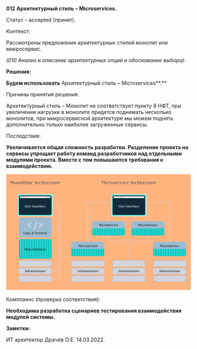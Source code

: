 **012** **Архитектурный стиль –** **Microservices.**

 

Статус – accepted (принят).

 

Контекст:

Рассмотрены предложения архитектурных стилей монолит или микросервис. 

*(010 Анализ и описание архитектурных опций и обоснование выбора)*.

 

**Решения:**

**Будем использовать** Архитектурный стиль – Microservices**.**

Причины принятия решения:

Архитектурный стиль – Монолит не соответствует пункту 8 НФТ, при увеличении нагрузки в монолите придется поднимать несколько монолитов, при микросервисной архитектуре мы можем поднять дополнительно только наиболее загруженные сервисы.

Последствия:

**Увеличивается общая сложность разработки. Разделение проекта на сервисы упрощает работу команд разработчиков над отдельными модулями проекта. Вместе с тем повышаются требования к взаимодействию.**

<img src="Img/MonoMicro.png" style="zoom:60%;" />

 

Комплаенс (проверка соответствия):

**Необходима разработка сценариев тестирования взаимодействия модулей системы.**

**Заметки:**

ИТ архитектор Драчёв О.Е. 14.03.2022.
